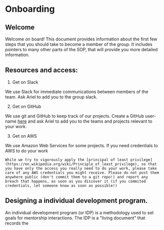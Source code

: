 # Onboarding

## Welcome

Welcome on board! This document provides information about the first few steps that you should take to become a member of the group. It includes pointers to many other parts of the SOP, that will provide you more detailed information.

## Resources and access:

1. Get on Slack

We use Slack for immediate communications between members of the team. Ask Ariel to add you to the group slack.

2. Get on GitHub

We use git and GitHub to keep track of our projects. Create a GitHub user-name [here](http://github.com/join) and ask Ariel to add you to the teams and projects relevant to your work.


3. Get on AWS

We use Amazon Web Services for some projects. If you need credentials to AWS to do your work


```{note}
While we try to vigorously apply the [principal of least privilege](https://en.wikipedia.org/wiki/Principle_of_least_privilege), so that you have only the access you really need to do your work, please take care of any AWS credentials you might receive. Please do not post them anywhere public (don't commit them to a git repo!) and report any breach that happens, as soon as you discover it (if you commited credentials, let someone know as soon as possible!)
```

## Designing a individual development program.

An individual development program (or IDP) is a methodology used to set goals for mentorship interactions.
The IDP is a "living document" that records the
